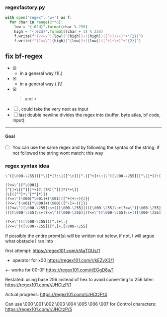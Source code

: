 ### regexfactory.py
```py
with open("regex", 'w+') as f:
  for char in range(2**8):
    low = "{:02d}".format(char % 256)
    high = "{:02d}".format((char + 1) % 256)
    f.write(f"(?<=\^){low}[^{high}]+({high})([^+]+\+)"+"{2}|")
    f.write(f"(?<=\^){high}[^{low}]+({low})([^+]+\+)"+"{2}|")
```
## fix bf-regex
- [x] + in a general way \1(.)
- [x] - in a general way (.)\1
- [x] > and <
- [ ] , could take the very next as input 
- [ ] last double newline divides the regex into (buffer, byte atlas, bf code, input)
-----
#### Goal
- [ ] You can use the same regex and by following the syntax of the string;
if not followed the string wont match; this way



### regex syntax idea
```clojure
\^([\000-\255])[^\1]*(?:\1([^\n])|^.)[^+]+\+|\^([\000-\255])[^\1]*(?:(.)\1|(.)$)[^-]+\-

(?<=\^)[^\000]|
[^[]+\[[^][]*+(?:(?R)[^][]*)*+\]|
(\[([^^]*\^[^^]*)])
(?<=\^)\000[^\001]+(\001)([^+]+\+){2}|
(?<=\^)\001[^\000]+(\000)([^-]+-){2}|
((?<=\^)[\000-\255]\s+()[\000-\255]|()[\000-\255]\s+(?<=\^)[\000-\255])([^>]+>){2}|
(()[\000-\255]\s+(?<=\^)[\000-\255]|(?<=\^)[\000-\255]\s+()[\000-\255])([^<]+<){2}|

(?<=\^)([\000-\255])[^.]+\.|
(?<=\^)([\000-\255])[^,]+,[\000-\255]
```

If possible the entire promt(s) will be written out below, if not, I will argue what obstacle I ran into

first attempt: https://regex101.com/r/AaTOUs/1

+ operator for x00 https://regex101.com/r/kEZyX3/1

+- works for 00-0F https://regex101.com/r/EGgD8u/1

Restated:
using base 256 instead of hex to avoid converting to 256 later: https://regex101.com/r/JHCtzP/1

Actual progress: https://regex101.com/r/JHCtzP/4

Can use \000 \001 \002 \003 \004 \005 \006 \007 for Control characters: https://regex101.com/r/JHCtzP/5
